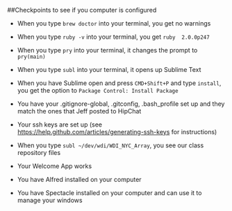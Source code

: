 ##Checkpoints to see if you computer is configured 

* When you type `brew doctor` into your terminal, you get no warnings
* When you type `ruby -v` into your terminal, you get `ruby  2.0.0p247`
* When you type `pry` into your terminal, it changes the prompt to `pry(main)`

* When you type `subl` into your terminal, it opens up Sublime Text
* When you have Sublime open and press `CMD+Shift+P` and type `install`, you get the option to `Package Control: Install Package`
* You have your .gitignore-global, .gitconfig, .bash_profile set up and they match the ones that Jeff posted to HipChat

* Your ssh keys are set up (see https://help.github.com/articles/generating-ssh-keys for instructions)

* When you type `subl ~/dev/wdi/WDI_NYC_Array`, you see our class repository files

* Your Welcome App works

* You have Alfred installed on your computer
* You have Spectacle installed on your computer and can use it to manage your windows

